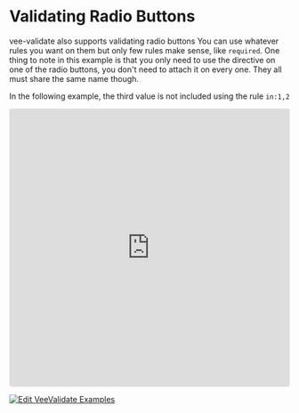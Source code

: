 # Validating Radio Buttons

vee-validate also supports validating radio buttons You can use whatever rules you want on them but only few rules make sense, like `required`. One thing to note in this example is that you only need to use the directive on one of the radio buttons, you don't need to attach it on every one. They all must share the same name though.

In the following example, the third value is not included using the rule `in:1,2`

<iframe src="https://codesandbox.io/embed/y3504yr0l1?initialpath=%2Fradio&module=%2Fsrc%2Fcomponents%2FRadio.vue&view=preview" style="width:100%; height:500px; border:0; border-radius: 4px; overflow:hidden;" sandbox="allow-modals allow-forms allow-popups allow-scripts allow-same-origin"></iframe>

[![Edit VeeValidate Examples](https://codesandbox.io/static/img/play-codesandbox.svg)](https://codesandbox.io/s/y3504yr0l1?initialpath=%2Fradio&module=%2Fsrc%2Fcomponents%2FRadio.vue)

